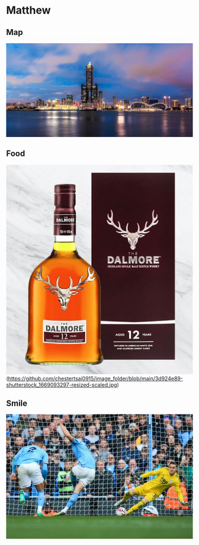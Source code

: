 # Matthew
## Map
![Image text](https://github.com/chestertsai0915/image_folder/blob/main/F1.jpg)
## Food
![Image text](https://github.com/chestertsai0915/image_folder/blob/main/ALL_news_23A18_66ua7k6p4w.jpg)
(https://github.com/chestertsai0915/image_folder/blob/main/3d924e89-shutterstock_1669093297-resized-scaled.jpg)
## Smile
![Image text](https://github.com/chestertsai0915/image_folder/blob/main/3077f932-bb5b-4be1-81bd-ef9cc324611a.jpg)
